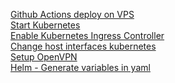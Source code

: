[Github Actions deploy on VPS](https://gist.github.com/danielwetan/4f4db933531db5dd1af2e69ec8d54d8a)\
[Start Kubernetes](https://kubernetes.io/docs/concepts/overview/working-with-objects/)\
[Enable Kubernetes Ingress Controller](https://kubernetes.io/docs/tasks/access-application-cluster/ingress-minikube/)\
[Change host interfaces kubernetes](https://microk8s.io/docs/configure-host-interfaces)\
[Setup OpenVPN](https://www.cyberciti.biz/faq/howto-setup-openvpn-server-on-ubuntu-linux-14-04-or-16-04-lts/)\
[Helm - Generate variables in yaml](https://helm.sh/docs/intro/using_helm/)